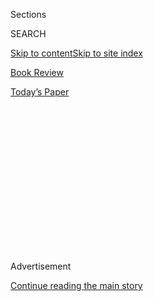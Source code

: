 <div id="app">

<div>

<div>

<div>

<div class="NYTAppHideMasthead css-1q2w90k e1suatyy0">

<div class="section css-ui9rw0 e1suatyy2">

<div class="css-eph4ug er09x8g0">

<div class="css-6n7j50">

</div>

<span class="css-1dv1kvn">Sections</span>

<div class="css-10488qs">

<span class="css-1dv1kvn">SEARCH</span>

</div>

[Skip to content](#site-content)[Skip to site index](#site-index)

</div>

<div id="masthead-section-label" class="css-1wr3we4 eaxe0e00">

[Book
Review](https://www.nytimes3xbfgragh.onion/section/books/review)

</div>

<div class="css-10698na e1huz5gh0">

</div>

</div>

<div id="masthead-bar-one" class="section hasLinks css-15hmgas e1csuq9d3">

<div class="css-uqyvli e1csuq9d0">

</div>

<div class="css-1uqjmks e1csuq9d1">

</div>

<div class="css-9e9ivx">

[](https://myaccount.nytimes3xbfgragh.onion/auth/login?response_type=cookie&client_id=vi)

</div>

<div class="css-1bvtpon e1csuq9d2">

[Today’s
Paper](https://www.nytimes3xbfgragh.onion/section/todayspaper)

</div>

</div>

</div>

</div>

<div data-aria-hidden="false">

<div id="site-content" data-role="main">

<div>

<div class="css-1aor85t" style="opacity:0.000000001;z-index:-1;visibility:hidden">

<div class="css-1hqnpie">

<div class="css-epjblv">

<span class="css-17xtcya">[Book
Review](/section/books/review)</span><span class="css-x15j1o">|</span><span class="css-fwqvlz">Kiley
Reid Has Done Her Share of Soul-Searching in Coffee
Shops</span>

</div>

<div class="css-k008qs">

<div class="css-1iwv8en">

<span class="css-18z7m18"></span>

<div>

</div>

</div>

<span class="css-1n6z4y">https://nyti.ms/2tGCn8k</span>

<div class="css-1705lsu">

<div class="css-4xjgmj">

<div class="css-4skfbu" data-role="toolbar" data-aria-label="Social Media Share buttons, Save button, and Comments Panel with current comment count" data-testid="share-tools">

  - 
  - 
  - 
  - 
    
    <div class="css-6n7j50">
    
    </div>

  - 

</div>

</div>

</div>

</div>

</div>

</div>

<div id="NYT_TOP_BANNER_REGION" class="css-13pd83m">

</div>

<div id="top-wrapper" class="css-1sy8kpn">

<div id="top-slug" class="css-l9onyx">

Advertisement

</div>

[Continue reading the main
story](#after-top)

<div class="ad top-wrapper" style="text-align:center;height:100%;display:block;min-height:250px">

<div id="top" class="place-ad" data-position="top" data-size-key="top">

</div>

</div>

<div id="after-top">

</div>

</div>

<div id="sponsor-wrapper" class="css-1hyfx7x">

<div id="sponsor-slug" class="css-19vbshk">

Supported by

</div>

[Continue reading the main
story](#after-sponsor)

<div id="sponsor" class="ad sponsor-wrapper" style="text-align:center;height:100%;display:block">

</div>

<div id="after-sponsor">

</div>

</div>

[Inside the List](/column/inside-the-list "Inside the List")

<div class="css-1vkm6nb ehdk2mb0">

# Kiley Reid Has Done Her Share of Soul-Searching in Coffee Shops

</div>

<div class="css-79elbk" data-testid="photoviewer-wrapper">

<div class="css-z3e15g" data-testid="photoviewer-wrapper-hidden">

</div>

<div class="css-1a48zt4 ehw59r15" data-testid="photoviewer-children">

![<span class="css-16f3y1r e13ogyst0" data-aria-hidden="true">Kiley Reid
was at Shakespeare & Co. in Philadelphia when she saw her debut novel,
“Such a Fun Age” in a bookstore for the first time. She says, “Seeing
it on the shelf was wonderful, but seeing it on the little pre-order
shelf — that felt really special. The fact that someone had called ahead
to make sure it would be there? I couldn’t believe
it.”</span><span class="css-cnj6d5 e1z0qqy90" itemprop="copyrightHolder"><span class="css-1ly73wi e1tej78p0">Credit...</span><span><span>Tamara
Gajic for The New York
Times</span></span></span>](https://static01.graylady3jvrrxbe.onion/images/2020/01/19/books/review/19insidethelist/merlin_166015131_604eb316-d8ab-40c1-9f0d-33bdafd05988-articleLarge.jpg?quality=75&auto=webp&disable=upscale)

</div>

</div>

<div class="css-xt80pu e12qa4dv0">

<div class="css-18e8msd">

<div class="css-vp77d3 epjyd6m0">

<div class="css-1baulvz">

By <span class="css-1baulvz last-byline" itemprop="name">Elisabeth
Egan</span>

</div>

</div>

  - Jan. 9,
    2020

  - 
    
    <div class="css-4xjgmj">
    
    <div class="css-d8bdto" data-role="toolbar" data-aria-label="Social Media Share buttons, Save button, and Comments Panel with current comment count" data-testid="share-tools">
    
      - 
      - 
      - 
      - 
        
        <div class="css-6n7j50">
        
        </div>
    
      - 
    
    </div>
    
    </div>

</div>

</div>

<div class="section meteredContent css-1r7ky0e" name="articleBody" itemprop="articleBody">

<div class="css-1fanzo5 StoryBodyCompanionColumn">

<div class="css-53u6y8">

**A BOOKISH NEWCOMER** You arrive at a certain age where you are in awe
of younger people who are succeeding at something you wouldn’t have had
the guts to attempt at their age. Take Kiley Reid, whose debut novel,
“[Such a Fun
Age](https://www.nytimes3xbfgragh.onion/2019/12/28/books/kiley-reid-such-a-fun-age.html),”
lands at No. 3 on this week’s hardcover fiction list. Reid had already
sold the book when she graduated from the Iowa Writers’ Workshop last
spring. [Lena
Waithe](https://deadline.com/2018/08/lena-waithe-such-a-fun-age-kiley-reid-sight-unseen-coming-of-age-novel-1202454266/)
bought the screen rights; Reese Witherspoon selected it as a pick for
her book club; and now Reid is in the midst of a multicity author tour.
If you are like me, you might read this and feel a twinge of ennui.

But to hear Reid describe her path to instant best-sellerdom — and her
response to the news that she has arrived — is to be reminded of a
golden rule of publishing: Behind every successful book is a detour
around rejection. Or in Reid’s case, a self-paved road right through it.
She says, “I applied to graduate school two years in a row. The first
year, I got rejected by nine schools. As a writer, it’s difficult to
know, when do I pull the plug on this?” She didn’t pull the plug.

Reid was living in Fayetteville, Ark., working as a barista at one
coffee shop (Blackboard Grocery, now closed) when she started writing
“[Such a Fun
Age](https://www.nytimes3xbfgragh.onion/2019/12/31/books/review/such-a-fun-age-kiley-reid.html)”
at another (Arsaga’s). She says, “I just wrote my butt off for that
year.” She also read a lot of nonfiction about issues of race and class,
which became pillars of her story about a nanny, her employer and all
that goes unspoken between the two. The book’s epigraph comes from
“Uneasy Street,” by [Rachel
Sherman](https://www.nytimes3xbfgragh.onion/2017/09/08/opinion/sunday/what-the-rich-wont-tell-you.html),
which is one of the books that inspired Reid.

When she applied to graduate school again, Reid received nine
acceptances. She recalls, “The first time I said in my cover letters,
‘Please let me write at your school.’ The second time it was ‘This is
what I write about. Let me know if I can do it at your school.’ I had so
much more grounding in what I wanted to do.” She finished her novel in
Iowa City, working for eight to 10 hours at a stretch: “There were
negative temperatures so for the most part I wrote on the floor of my
room next to a space heater. It was very cozy but I’m paying for that
now by going to a chiropractor.”

</div>

</div>

<div class="css-1fanzo5 StoryBodyCompanionColumn">

<div class="css-53u6y8">

What has been the most gratifying part of the publishing process so far?
Reid says, “There have been a lot of emails and DMs from black women
saying, ‘I read all the time and your book made me realize I’ve never
read a book with a black protagonist before.’ I think that is easy to
do, and it’s a problem.”

</div>

</div>

</div>

<div>

</div>

<div>

</div>

<div>

</div>

<div>

<div id="bottom-wrapper" class="css-1ede5it">

<div id="bottom-slug" class="css-l9onyx">

Advertisement

</div>

[Continue reading the main
story](#after-bottom)

<div id="bottom" class="ad bottom-wrapper" style="text-align:center;height:100%;display:block;min-height:90px">

</div>

<div id="after-bottom">

</div>

</div>

</div>

</div>

</div>

## Site Index

<div>

</div>

## Site Information Navigation

  - [© <span>2020</span> <span>The New York Times
    Company</span>](https://help.nytimes3xbfgragh.onion/hc/en-us/articles/115014792127-Copyright-notice)

<!-- end list -->

  - [NYTCo](https://www.nytco.com/)
  - [Contact
    Us](https://help.nytimes3xbfgragh.onion/hc/en-us/articles/115015385887-Contact-Us)
  - [Work with us](https://www.nytco.com/careers/)
  - [Advertise](https://nytmediakit.com/)
  - [T Brand Studio](http://www.tbrandstudio.com/)
  - [Your Ad
    Choices](https://www.nytimes3xbfgragh.onion/privacy/cookie-policy#how-do-i-manage-trackers)
  - [Privacy](https://www.nytimes3xbfgragh.onion/privacy)
  - [Terms of
    Service](https://help.nytimes3xbfgragh.onion/hc/en-us/articles/115014893428-Terms-of-service)
  - [Terms of
    Sale](https://help.nytimes3xbfgragh.onion/hc/en-us/articles/115014893968-Terms-of-sale)
  - [Site
    Map](https://spiderbites.nytimes3xbfgragh.onion)
  - [Help](https://help.nytimes3xbfgragh.onion/hc/en-us)
  - [Subscriptions](https://www.nytimes3xbfgragh.onion/subscription?campaignId=37WXW)

</div>

</div>

</div>

</div>
